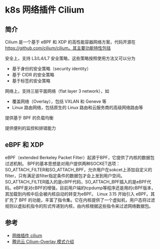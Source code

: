 # k8s 网络插件 Cilium

## 简介

Cilium 是一个基于 eBPF 和 XDP 的高性能容器网络方案，代码开源在 https://github.com/cilium/cilium。其主要功能特性包括

安全上，支持 L3/L4/L7 安全策略，这些策略按照使用方法又可以分为

- 基于身份的安全策略（security identity）
- 基于 CIDR 的安全策略
- 基于标签的安全策略

网络上，支持三层平面网络（flat layer 3 network），如

- 覆盖网络（Overlay），包括 VXLAN 和 Geneve 等
- Linux 路由网络，包括原生的 Linux 路由和云服务商的高级网络路由等

提供基于 BPF 的负载均衡

提供便利的监控和排错能力

## eBPF 和 XDP

eBPF（extended Berkeley Packet Filter）起源于BPF，它提供了内核的数据包过滤机制。
BPF的基本思想是对用户提供两种SOCKET选项：SO_ATTACH_FILTER和SO_ATTACH_BPF，允许用户在sokcet上添加自定义的filter，只有满足该filter指定条件的数据包才会上发到用户空间。
SO_ATTACH_FILTER插入的是cBPF代码，SO_ATTACH_BPF插入的是eBPF代码。eBPF是对cBPF的增强，目前用户端的tcpdump等程序还是用的cBPF版本，其加载到内核中后会被内核自动的转变为eBPF。
Linux 3.15 开始引入 eBPF。其扩充了 BPF 的功能，丰富了指令集。它在内核提供了一个虚拟机，用户态将过滤规则以虚拟机指令的形式传递到内核，由内核根据这些指令来过滤网络数据包。


## 参考

- [网络插件 cilium](https://kubernetes.feisky.xyz/extension/network/cilium)
- [腾讯云 Cilium-Overlay 模式介绍](https://cloud.tencent.com/document/product/457/77964)
